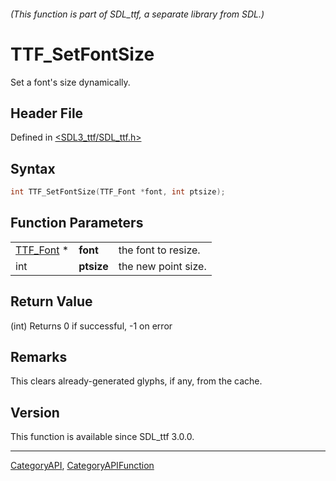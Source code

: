 ###### (This function is part of SDL_ttf, a separate library from SDL.)
# TTF_SetFontSize

Set a font's size dynamically.

## Header File

Defined in [<SDL3_ttf/SDL_ttf.h>](https://github.com/libsdl-org/SDL_ttf/blob/main/include/SDL3_ttf/SDL_ttf.h)

## Syntax

```c
int TTF_SetFontSize(TTF_Font *font, int ptsize);
```

## Function Parameters

|                        |            |                     |
| ---------------------- | ---------- | ------------------- |
| [TTF_Font](TTF_Font) * | **font**   | the font to resize. |
| int                    | **ptsize** | the new point size. |

## Return Value

(int) Returns 0 if successful, -1 on error

## Remarks

This clears already-generated glyphs, if any, from the cache.

## Version

This function is available since SDL_ttf 3.0.0.

----
[CategoryAPI](CategoryAPI), [CategoryAPIFunction](CategoryAPIFunction)

